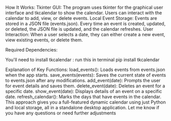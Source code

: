 How It Works:
Tkinter GUI: The program uses tkinter for the graphical user interface and tkcalendar to show the calendar. Users can interact with the calendar to add, view, or delete events.
Local Event Storage: Events are stored in a JSON file (events.json). Every time an event is created, updated, or deleted, the JSON file is updated, and the calendar refreshes.
User Interaction: When a user selects a date, they can either create a new event, view existing events, or delete them.


Required Dependencies:

You'll need to install tkcalendar :
run this in terminal
pip install tkcalendar


Explanation of Key Functions:
load_events(): Loads events from events.json when the app starts.
save_events(events): Saves the current state of events to events.json after any modifications.
add_event(date): Prompts the user for event details and saves them.
delete_event(date): Deletes an event for a specific date.
show_event(date): Displays details of an event on a specific date.
refresh_calendar(): Marks the days that have events in the calendar.
This approach gives you a full-featured dynamic calendar using just Python and local storage, all in a standalone desktop application. Let me know if you have any questions or need further adjustments
